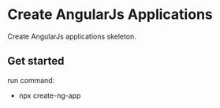 # Create AngularJs Applications

Create AngularJs applications skeleton.

## Get started
run  command:
- npx create-ng-app <your app name>